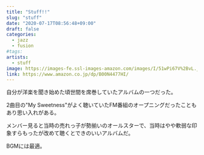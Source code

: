 ```yaml
---
title: "Stuff!!"
slug: "stuff"
date: "2020-07-17T08:56:48+09:00"
draft: false
categories:
  - jazz
  - fusion
#tags:
artists:
  - stuff
image: https://images-fe.ssl-images-amazon.com/images/I/51wPi67V%2BvL._AC_UL160_SR160,160_.jpg
link: https://www.amazon.co.jp/dp/B00N4477HI/
---
```

自分が洋楽を聞き始めた頃世間を席巻していたアルバムの一つだった。
<!--more-->
2曲目の"My Sweetness"がよく聴いていたFM番組のオープニングだったこともあり思い入れがある。

メンバー見ると当時の売れっ子が勢揃いのオールスターで、当時はやや軟弱な印象すらもったが改めて聴くとできのいいアルバムだ。

BGMには最適。

